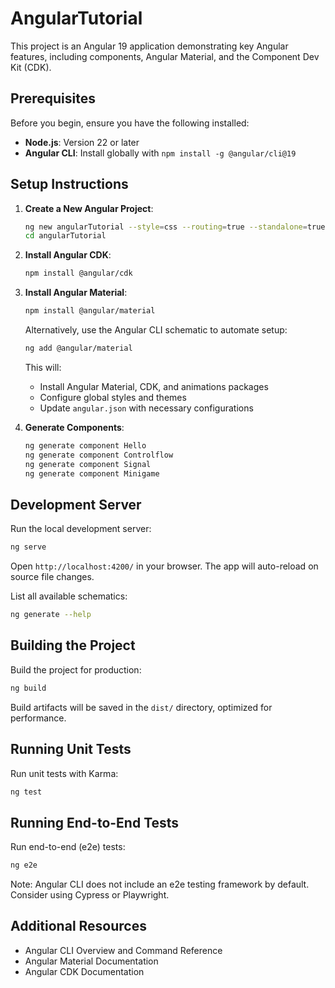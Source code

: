 # AngularTutorial

This project is an Angular 19 application demonstrating key Angular features, including components, Angular Material, and the Component Dev Kit (CDK). 

## Prerequisites
Before you begin, ensure you have the following installed:

- **Node.js**: Version 22 or later
- **Angular CLI**: Install globally with `npm install -g @angular/cli@19`

## Setup Instructions

1. **Create a New Angular Project**:

   ```bash
   ng new angularTutorial --style=css --routing=true --standalone=true
   cd angularTutorial
   ```

2. **Install Angular CDK**:

   ```bash
   npm install @angular/cdk
   ```

3. **Install Angular Material**:

   ```bash
   npm install @angular/material
   ```

   Alternatively, use the Angular CLI schematic to automate setup:

   ```bash
   ng add @angular/material
   ```

   This will:

   - Install Angular Material, CDK, and animations packages
   - Configure global styles and themes
   - Update `angular.json` with necessary configurations

4. **Generate Components**:

   ```bash
   ng generate component Hello
   ng generate component Controlflow
   ng generate component Signal
   ng generate component Minigame
   ```

## Development Server

Run the local development server:

```bash
ng serve
```

Open `http://localhost:4200/` in your browser. The app will auto-reload on source file changes.

List all available schematics:

```bash
ng generate --help
```

## Building the Project

Build the project for production:

```bash
ng build
```

Build artifacts will be saved in the `dist/` directory, optimized for performance.

## Running Unit Tests

Run unit tests with Karma:

```bash
ng test
```

## Running End-to-End Tests

Run end-to-end (e2e) tests:

```bash
ng e2e
```

Note: Angular CLI does not include an e2e testing framework by default. Consider using Cypress or Playwright.

## Additional Resources

- Angular CLI Overview and Command Reference
- Angular Material Documentation
- Angular CDK Documentation

